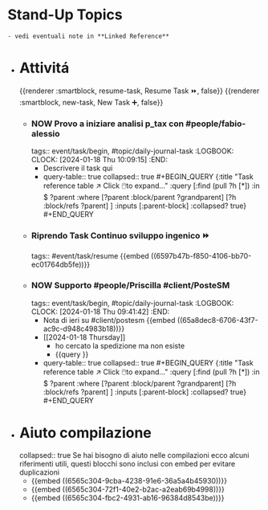 # Stand-Up Topics
	- vedi eventuali note in **Linked Reference**
- # Attivitá
  {{renderer :smartblock, resume-task, Resume Task ⏩️, false}} {{renderer :smartblock, new-task, New Task ➕, false}}
	- ### NOW Provo a iniziare analisi p_tax con #people/fabio-alessio 
	  tags:: event/task/begin, #topic/daily-journal-task
	  :LOGBOOK:
	  CLOCK: [2024-01-18 Thu 10:09:15]
	  :END:
		- Descrivere il task qui
		- query-table:: true
		  collapsed:: true
		  #+BEGIN_QUERY
		  {:title "Task reference table ↗️ Click 🖱️to expand..." :query [:find (pull ?h [*])
		      :in $ ?parent
		      :where
		      [?parent :block/parent ?grandparent]
		      [?h :block/refs ?parent]
		  ]
		  :inputs [:parent-block]
		  :collapsed? true}
		  #+END_QUERY
	- ### Riprendo Task Continuo sviluppo ingenico ⏩️
	  tags:: #event/task/resume
	  {{embed ((6597b47b-f850-4106-bb70-ec01764db5fe))}}
	- ### NOW Supporto #people/Priscilla #client/PosteSM
	  tags:: event/task/begin, #topic/daily-journal-task
	  :LOGBOOK:
	  CLOCK: [2024-01-18 Thu 09:41:42]
	  :END:
		- Nota di ieri su #client/postesm 
		  {{embed ((65a8dec8-6706-43f7-ac9c-d948c4983b18))}}
		- [[2024-01-18 Thursday]]
			- ho cercato la spedizione ma non esiste
			- {{query }}
		- query-table:: true
		  collapsed:: true
		  #+BEGIN_QUERY
		  {:title "Task reference table ↗️ Click 🖱️to expand..." :query [:find (pull ?h [*])
		      :in $ ?parent
		      :where
		      [?parent :block/parent ?grandparent]
		      [?h :block/refs ?parent]
		  ]
		  :inputs [:parent-block]
		  :collapsed? true}
		  #+END_QUERY
- # Aiuto compilazione
  collapsed:: true
  Se hai bisogno di aiuto nelle compilazioni ecco alcuni riferimenti utili, questi blocchi sono inclusi con embed per evitare duplicazioni
	- {{embed ((6565c304-9cba-4238-91e6-36a5a4b45930))}}
	- {{embed ((6565c304-72f1-40e2-b2ac-a2eab69b4998))}}
	- {{embed ((6565c304-fbc2-4931-ab16-96384d8543be))}}